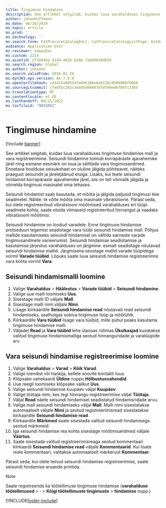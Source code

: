 ```yaml
---
title: Tingimuse hindamine
description: See artikkel selgitab, kuidas luua varahalduses tingimuse hindamise mall ja vara registreerimine.
author: johanhoffmann
ms.date: 06/26/2019
ms.topic: article
ms.prod: ''
ms.technology: ''
ms.search.form: CatProcureCatalogEdit, CatProcureCatalogListPage, EntAssetObjectCondition, EntAssetConditionTemplate
audience: Application User
ms.reviewer: kamaybac
ms.custom: 2214
ms.assetid: 2f3e0441-414d-402b-b28b-7ab0d650d658
ms.search.region: Global
ms.author: johanho
ms.search.validFrom: 2016-02-28
ms.dyn365.ops.version: AX 7.0.0
ms.openlocfilehash: c43424a0955d7a046186e8a4120c050990df6060
ms.sourcegitcommit: cfe8fbc202c3eb05d894076fdf99e46704f17365
ms.translationtype: MT
ms.contentlocale: et-EE
ms.lasthandoff: 06/15/2022
ms.locfileid: "9015052"
---
```

# <a name="condition-assessment"></a>Tingimuse hindamine

[!include [banner](../../includes/banner.md)]

 

See artikkel selgitab, kuidas luua varahalduses tingimuse hindamise mall ja vara registreerimine. Seisundi hindamine toimub korrapäraste ajavahemike järel ning esmane eesmärk on luua ja säilitada vara tingimusandmed. Ennetava hoolduse seisukohast on oluline jälgida põhiteavet, näiteks praegust seisundit ja järelejäänud eluiga. Lisaks, kui teete seisundi hindamist korrapäraste ajavahemike järel, siis on teil võimalik jälgida ja võrrelda tingimusi masinatel oma tehases.

Seisundi hindamist saab kasutada, et mõõta ja jälgida paljusid tingimusi teie seadmetel. Näide: te võite mõõta oma masinate vibratsioone. Pärast seda, kui olete registreerinud vibratsiooni mõõtmised varahalduses eri tüüpi seadmete kohta, saate otsida viimaseid registreeritud hinnangut ja vaadata vibratsiooni mõõtmisi.

Seisundi hindamine on loodud varadele. Enne tingimuse hindamise protseduuri tegemist seadistage vara tüübi seisundi hindamise mall. Põhjus mallide kasutamiseks seisundi hindamisel on vältida sarnaste varade tingimusandmete varieerumist. Seisundi hindamise seadistamise ja kasutamise järjestus varahalduses on järgmine: esmalt seadistage nõutavad seisundi hindamise mallid. Järgmisena seostage mallid varade tüüpidega vormil **Varade tüübid**. Lõpuks saate luua seisundi hindamise registreerimisi vara kohta vormil **Vara**.

## <a name="create-a-condition-assessment-template"></a>Seisundi hindamismalli loomine

1. Valige **Varahaldus** > **Häälestus** > **Varade tüübid** > **Seisundi hindamine**.
2. Valige uue malli loomiseks **Uus**.
3. Sisestage malli ID väljale **Mall**.
4. Sisestage malli nimi väljale **Nimi**.
5. Lisage kiirkaardile **Seisundi hindamise read** nõutavad read seisundi hindamiseks, sealhulgas sobiva tingimuse tüüp ja mõõtühik.
6. Kiirkaardile **Vara tüübid** lisage vara tüübid, mille puhul peaks kasutama tingimuse hindamise malli.
7. Väljadel **Read** ja **Vara tüübid** lehe ülaosas rühmas **Üksikasjad** kuvatakse valitud tingimuse hindamismalliga seotud hinnanguridade ja varatüüpide arv.


## <a name="create-condition-assessment-registration-on-an-asset"></a>Vara seisundi hindamise registreerimise loomine

1. Valige **Varahaldus** > **Varad** > **Kõik Varad**.
2. Valige loendist või hankija, kellele soovite kontakti luua.
3. Klõpsake vahekaardi **Üldine** nuppu **Hõlbustusvahendid**.
4. Uue reegli loomiseks klõpsake valikut **Uus**.
5. Valige seisundi hindamise kuupäev väljal **Kuupäev**.
6. Valige töötaja nimi, kes tegi hinnangu registreerimise väljal **Töötaja**.
7. Väljal **Read** näete seisundi hindamisel seadistatud hindamisridade arvu.
8. Valige mall seisundi hindamiseks väljal **Mall**. Malli nimi sisestatakse automaatselt väljale **Nimi** ja seotud registreerimisread sisestatakse kiirkaardile **Seisundi hindamise read**.
9. Kiirkaardile **Märkmed** saate sisestada valitud seisundi hindamisega seotud märkmeid.
10. Iga seisundi hindamise rea kohta sisestage mõõtmisandmed väljale **Väärtus**.
11. Saate sisestada valitud registreerimisreaga seotud kommentaari kiirkaardi **Seisundi hindamise read** väljale **Kommentaarid**. Kui lisate reale kommentaari, valitakse automaatselt märkeruut **Kommentaar**.

Pärast seda, kui olete teinud seisundi hindamise registreerimise, saate seisundi hindamise aruande printida.

>[!NOTE]
>Saate registreerida ka töötellimuse tingimuse hindamise (**varahalduse töötellimused** > **·** > **Kõigi töötellimuste tingimuste** > **hindamise** nupp.)


[!INCLUDE[footer-include](../../../includes/footer-banner.md)]